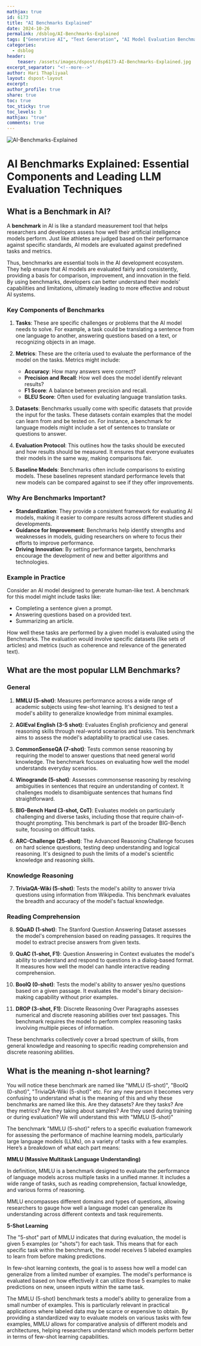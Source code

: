 ```yaml
---
mathjax: true
id: 6173
title: "AI Benchmarks Explained"
date: 2024-10-26
permalink: /dsblog/AI-Benchmarks-Explained
tags: ["Generative AI", "Text Generation", "AI Model Evaluation Benchmarks", "Evaluation Benchmarks","LLM Benchmarks", "Natural Language Processing"]
categories:
  - dsblog
header:
    teaser: /assets/images/dspost/dsp6173-AI-Benchmarks-Explained.jpg
excerpt_separator: "<!--more-->"   
author: Hari Thapliyaal   
layout: dspost-layout   
excerpt:   
author_profile: true   
share: true   
toc: true   
toc_sticky: true 
toc_levels: 3
mathjax: "true"
comments: true
---
```


![AI-Benchmarks-Explained](/assets/images/dspost/dsp6173-AI-Benchmarks-Explained.jpg)

# AI Benchmarks Explained: Essential Components and Leading LLM Evaluation Techniques

## What is a Benchmark in AI?
A **benchmark** in AI is like a standard measurement tool that helps researchers and developers assess how well their artificial intelligence models perform. Just like athletes are judged based on their performance against specific standards, AI models are evaluated against predefined tasks and metrics.

Thus, benchmarks are essential tools in the AI development ecosystem. They help ensure that AI models are evaluated fairly and consistently, providing a basis for comparison, improvement, and innovation in the field. By using benchmarks, developers can better understand their models’ capabilities and limitations, ultimately leading to more effective and robust AI systems.

### Key Components of Benchmarks
1. **Tasks**: These are specific challenges or problems that the AI model needs to solve. For example, a task could be translating a sentence from one language to another, answering questions based on a text, or recognizing objects in an image.

2. **Metrics**: These are the criteria used to evaluate the performance of the model on the tasks. Metrics might include:
   - **Accuracy**: How many answers were correct?
   - **Precision and Recall**: How well does the model identify relevant results?
   - **F1 Score**: A balance between precision and recall.
   - **BLEU Score**: Often used for evaluating language translation tasks.

3. **Datasets**: Benchmarks usually come with specific datasets that provide the input for the tasks. These datasets contain examples that the model can learn from and be tested on. For instance, a benchmark for language models might include a set of sentences to translate or questions to answer.

4. **Evaluation Protocol**: This outlines how the tasks should be executed and how results should be measured. It ensures that everyone evaluates their models in the same way, making comparisons fair.

5. **Baseline Models**: Benchmarks often include comparisons to existing models. These baselines represent standard performance levels that new models can be compared against to see if they offer improvements.

### Why Are Benchmarks Important?
- **Standardization**: They provide a consistent framework for evaluating AI models, making it easier to compare results across different studies and developments.
- **Guidance for Improvement**: Benchmarks help identify strengths and weaknesses in models, guiding researchers on where to focus their efforts to improve performance.
- **Driving Innovation**: By setting performance targets, benchmarks encourage the development of new and better algorithms and technologies.

### Example in Practice
Consider an AI model designed to generate human-like text. A benchmark for this model might include tasks like:
- Completing a sentence given a prompt.
- Answering questions based on a provided text.
- Summarizing an article.

How well these tasks are performed by a given model is evaluated using the Benchmarks. The evaluation would involve specific datasets (like sets of articles) and metrics (such as coherence and relevance of the generated text).

## What are the most popular LLM Benchmarks?

### General

1. **MMLU (5-shot)**:
   Measures performance across a wide range of academic subjects using few-shot learning. It's designed to test a model's ability to generalize knowledge from minimal examples.

2. **AGIEval English (3-5 shot)**:
   Evaluates English proficiency and general reasoning skills through real-world scenarios and tasks. This benchmark aims to assess the model's adaptability to practical use cases.

3. **CommonSenseQA (7-shot)**:
   Tests common sense reasoning by requiring the model to answer questions that need general world knowledge. The benchmark focuses on evaluating how well the model understands everyday scenarios.

4. **Winogrande (5-shot)**:
   Assesses commonsense reasoning by resolving ambiguities in sentences that require an understanding of context. It challenges models to disambiguate sentences that humans find straightforward.

5. **BIG-Bench Hard (3-shot, CoT)**:
   Evaluates models on particularly challenging and diverse tasks, including those that require chain-of-thought prompting. This benchmark is part of the broader BIG-Bench suite, focusing on difficult tasks.

6. **ARC-Challenge (25-shot)**:
   The Advanced Reasoning Challenge focuses on hard science questions, testing deep understanding and logical reasoning. It's designed to push the limits of a model's scientific knowledge and reasoning skills.

### Knowledge Reasoning

7. **TriviaQA-Wiki (5-shot)**:
   Tests the model's ability to answer trivia questions using information from Wikipedia. This benchmark evaluates the breadth and accuracy of the model's factual knowledge.

### Reading Comprehension

8. **SQuAD (1-shot)**:
   The Stanford Question Answering Dataset assesses the model's comprehension based on reading passages. It requires the model to extract precise answers from given texts.

9. **QuAC (1-shot, F1)**:
   Question Answering in Context evaluates the model's ability to understand and respond to questions in a dialog-based format. It measures how well the model can handle interactive reading comprehension.

10. **BoolQ (0-shot)**:
    Tests the model's ability to answer yes/no questions based on a given passage. It evaluates the model's binary decision-making capability without prior examples.

11. **DROP (3-shot, F1)**:
    Discrete Reasoning Over Paragraphs assesses numerical and discrete reasoning abilities over text passages. This benchmark requires the model to perform complex reasoning tasks involving multiple pieces of information.

These benchmarks collectively cover a broad spectrum of skills, from general knowledge and reasoning to specific reading comprehension and discrete reasoning abilities.

## What is the meaning n-shot learning?

You will notice these benchmark are named like "MMLU (5-shot)", "BoolQ (0-shot)", "TriviaQA-Wiki (5-shot)" etc. For any new person it becomes very confusing to understand what is the meaning of this and why these benchmarks are named like this. Are they datasets? Are they tasks? Are they metrics? Are they taking about samples? Are they used during training or during evaluation? We will understand this with  "MMLU (5-shot)"

The benchmark "MMLU (5-shot)" refers to a specific evaluation framework for assessing the performance of machine learning models, particularly large language models (LLMs), on a variety of tasks with a few examples. Here’s a breakdown of what each part means:

**MMLU (Massive Multitask Language Understanding)**   

In definition, MMLU is a benchmark designed to evaluate the performance of language models across multiple tasks in a unified manner. It includes a wide range of tasks, such as reading comprehension, factual knowledge, and various forms of reasoning.

MMLU encompasses different domains and types of questions, allowing researchers to gauge how well a language model can generalize its understanding across different contexts and task requirements.

**5-Shot Learning**  

The "5-shot" part of MMLU indicates that during evaluation, the model is given 5 examples (or "shots") for each task. This means that for each specific task within the benchmark, the model receives 5 labeled examples to learn from before making predictions.

In few-shot learning contexts, the goal is to assess how well a model can generalize from a limited number of examples. The model's performance is evaluated based on how effectively it can utilize those 5 examples to make predictions on new, unseen inputs within the same task.

The MMLU (5-shot) benchmark tests a model's ability to generalize from a small number of examples. This is particularly relevant in practical applications where labeled data may be scarce or expensive to obtain. By providing a standardized way to evaluate models on various tasks with few examples, MMLU allows for comparative analysis of different models and architectures, helping researchers understand which models perform better in terms of few-shot learning capabilities.


